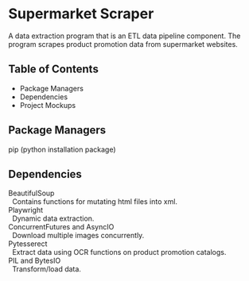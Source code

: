 # Supermarket Scraper
A data extraction program that is an ETL data pipeline component. The program scrapes product promotion data from supermarket websites.

## Table of Contents
- Package Managers
- Dependencies
- Project Mockups

## Package Managers
pip (python installation package)

## Dependencies    
BeautifulSoup  
&nbsp; Contains functions for mutating html files into xml.  
Playwright  
&nbsp; Dynamic data extraction.  
ConcurrentFutures and AsyncIO  
&nbsp; Download multiple images concurrently.  
Pytesserect  
&nbsp; Extract data using OCR functions on product promotion catalogs.  
PIL and BytesIO  
&nbsp; Transform/load data.
